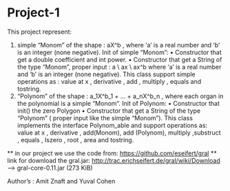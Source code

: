 # Project-1

This project represent:
1. simple “Monom” of the shape : aX^b , where ‘a’ is a real number and ‘b’ is an
integer (none negative). Init of simple “Monom”:
• Constructor that get a double coefficient and int power.
• Constructor that get a String of the type “Monom”, proper input : a \ ax \ ax^b
where ‘a’ is a real number and ‘b’ is an integer (none negative).
This class support simple operations as : value at x , derivative , add , multiply , equals and tostring.
2. “Polynom” of the shape : a_1X^b_1 + ... + a_nX^b_n , where each organ in the polynomial is a simple “Monom”.
Init of Polynom:
• Constructor that init() the zero Polygon
• Constructor that get a String of the type “Polynom” ( proper input like the simple “Monom”).
This class implements the interface Polynom_able and support operations as: value at x , derivative , add(Monom), add (Polynom), multiply ,substruct , equals , Iszero , root , area and tostring.

** in our project we use the code from: https://github.com/eseifert/gral
** link for download the gral.jar: http://trac.erichseifert.de/gral/wiki/Download  --> ​gral-core-0.11.jar (273 KiB)


Author’s : Amit Znaft and Yuval Cohen
